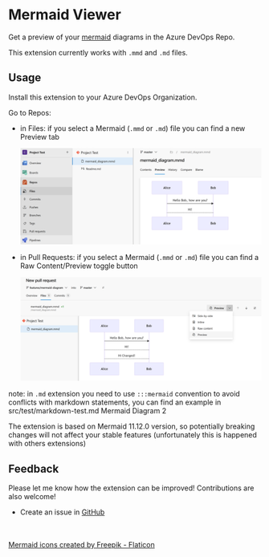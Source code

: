 # Mermaid Viewer

Get a preview of your [mermaid](https://mermaid-js.github.io/mermaid/) diagrams in the Azure DevOps Repo.

This extension currently works with `.mmd` and `.md` files.

## Usage

Install this extension to your Azure DevOps Organization.

Go to Repos:
- in Files: if you select a Mermaid (`.mmd` or `.md`) file you can find a new Preview tab
  
  ![Code: Preview Diagram](doc/code_preview_diagram.png)

- in Pull Requests: if you select a Mermaid (`.mmd` or `.md`) file you can find a Raw Content/Preview toggle button
  
  ![Pull Request: Preview Diagram](doc/pr_preview_diagram.png)


note: in `.md` extension you need to use  `:::mermaid` convention to avoid conflicts with markdown statements, you can find an example in src/test/markdown-test.md Mermaid Diagram 2

The extension is based on Mermaid 11.12.0 version, so potentially breaking changes will not affect your stable features (unfortunately this is happened with others extensions) 

## Feedback

Please let me know how the extension can be improved! Contributions are also welcome!

- Create an issue in [GitHub](https://github.com/daniecas/azure-devops-mermaid-viewer/issues)


<br/><br/>
<a href="https://www.flaticon.com/free-icons/mermaid" title="mermaid icons">Mermaid icons created by Freepik - Flaticon</a>
